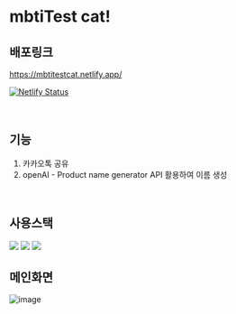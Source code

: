 # mbtiTest cat!
## 배포링크 
https://mbtitestcat.netlify.app/

[![Netlify Status](https://api.netlify.com/api/v1/badges/b47ff824-7eba-4974-82cb-3ee081472153/deploy-status)](https://app.netlify.com/sites/mbtitestcat/deploys)

</br>

## 기능
1. 카카오톡 공유
2. openAI - Product name generator API 활용하여 이름 생성 

</br>

## 사용스택

<img src="https://img.shields.io/badge/JavaScript-F7DF1E?style=for-the-badge&logo=JavaScript&logoColor=white"/>
<img src="https://img.shields.io/badge/react-1572B6?style=for-the-badge&logo=react&logoColor=white"/>
<img src="https://img.shields.io/badge/git-E34C26?style=for-the-badge&logo=git&logoColor=white">


</br>

## 메인화면

![image](https://user-images.githubusercontent.com/96058996/220124622-a15bc67a-8487-4e20-b21b-ef7efb951a3e.png)
